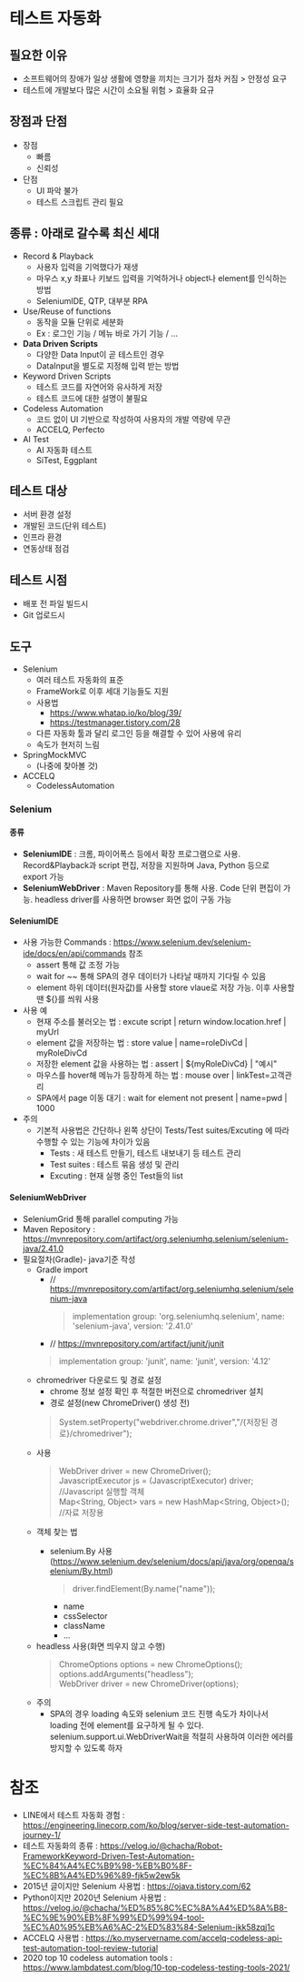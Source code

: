 # 테스트 자동화
## 필요한 이유
- 소프트웨어의 장애가 일상 생활에 영향을 끼치는 크기가 점차 커짐 > 안정성 요구
- 테스트에 개발보다 많은 시간이 소요될 위험 > 효율화 요규

## 장점과 단점
- 장점
  - 빠름
  - 신뢰성
- 단점
  - UI 파악 불가
  - 테스트 스크립트 관리 필요

## 종류 : 아래로 갈수록 최신 세대
- Record & Playback
  - 사용자 입력을 기억했다가 재생
  - 마우스 x,y 좌표나 키보드 입력을 기억하거나 object나 element를 인식하는 방법
  - SeleniumIDE, QTP, 대부분 RPA
- Use/Reuse of functions
  - 동작을 모듈 단위로 세분화
  - Ex : 로그인 기능 / 메뉴 바로 가기 기능 / ...
- **Data Driven Scripts**
  - 다양한 Data Input이 곧 테스트인 경우
  - DataInput을 별도로 지정해 입력 받는 방법
- Keyword Driven Scripts
  - 테스트 코드를 자연어와 유사하게 저장
  - 테스트 코드에 대한 설명이 불필요
- Codeless Automation
  - 코드 없이 UI 기반으로 작성하여 사용자의 개발 역량에 무관
  - ACCELQ, Perfecto
- AI Test
  - AI 자동화 테스트
  - SiTest, Eggplant

## 테스트 대상
- 서버 환경 설정
- 개발된 코드(단위 테스트)
- 인프라 환경
- 연동상태 점검

## 테스트 시점
- 배포 전 파일 빌드시
- Git 업로드시

## 도구
- Selenium
  - 여러 테스트 자동화의 표준
  - FrameWork로 이후 세대 기능들도 지원
  - 사용법
    - https://www.whatap.io/ko/blog/39/
    - https://testmanager.tistory.com/28
  - 다른 자동화 툴과 달리 로그인 등을 해결할 수 있어 사용에 유리
  - 속도가 현저히 느림
- SpringMockMVC
  - (나중에 찾아볼 것)
- ACCELQ
  - CodelessAutomation

### Selenium
#### 종류
- **SeleniumIDE** : 크롬, 파이어폭스 등에서 확장 프로그램으로 사용. Record&Playback과 script 편집, 저장을 지원하며 Java, Python 등으로 export 가능
- **SeleniumWebDriver** : Maven Repository를 통해 사용. Code 단위 편집이 가능. headless driver를 사용하면 browser 화면 없이 구동 가능

#### SeleniumIDE
- 사용 가능한 Commands : https://www.selenium.dev/selenium-ide/docs/en/api/commands 참조
  - assert 통해 값 조정 가능
  - wait for ~~ 통해 SPA의 경우 데이터가 나타날 때까지 기다릴 수 있음
  - element 하위 데이터(원자값)를 사용할 store vlaue로 저장 가능. 이후 사용할 땐 ${}를 씌워 사용
- 사용 예
  - 현재 주소를 불러오는 법 : excute script | return window.location.href | myUrl
  - element 값을 저장하는 법 : store value | name=roleDivCd | myRoleDivCd
  - 저장한 element 값을 사용하는 법 : assert | ${myRoleDivCd} | "예시"
  - 마우스를 hover해 메뉴가 등장하게 하는 법 : mouse over | linkTest=고객관리
  - SPA에서 page 이동 대기 : wait for element not present | name=pwd | 1000
- 주의
  - 기본적 사용법은 간단하나 왼쪽 상단이 Tests/Test suites/Excuting 에 따라 수행할 수 있는 기능에 차이가 있음
    - Tests : 새 테스트 만들기, 테스트 내보내기 등 테스트 관리
    - Test suites : 테스트 묶음 생성 및 관리
    - Excuting : 현재 실행 중인 Test들의 list

#### SeleniumWebDriver
- SeleniumGrid 통해 parallel computing 가능
- Maven Repository : https://mvnrepository.com/artifact/org.seleniumhq.selenium/selenium-java/2.41.0
- 필요절차(Gradle)- java기준 작성
  - Gradle import
    - // https://mvnrepository.com/artifact/org.seleniumhq.selenium/selenium-java
      > implementation group: 'org.seleniumhq.selenium', name: 'selenium-java', version: '2.41.0'
    - // https://mvnrepository.com/artifact/junit/junit
    > implementation group: 'junit', name: 'junit', version: '4.12'
  - chromedriver 다운로드 및 경로 설정
    - chrome 정보 설정 확인 후 적절한 버전으로 chromedriver 설치
    - 경로 설정(new ChromeDriver() 생성 전)
    > System.setProperty("webdriver.chrome.driver","/{저장된 경로}/chromedriver");
  - 사용
    > WebDriver driver = new ChromeDriver();<br/>
    > JavascriptExecutor js = (JavascriptExecutor) driver; //Javascript 실행할 객체<br/>
    > Map<String, Object> vars = new HashMap<String, Object>(); //자료 저장용
  - 객체 찾는 법
    - selenium.By 사용(https://www.selenium.dev/selenium/docs/api/java/org/openqa/selenium/By.html)
      > driver.findElement(By.name("name"));

      - name
      - cssSelector
      - className
      - ...
  - headless 사용(화면 띄우지 않고 수행)
    > ChromeOptions options = new ChromeOptions();<br/>
      options.addArguments("headless");<br/>
      WebDriver driver = new ChromeDriver(options);
  - 주의
    - SPA의 경우 loading 속도와 selenium 코드 진행 속도가 차이나서 loading 전에 element를 요구하게 될 수 있다.<br/>
      selenium.support.ui.WebDriverWait을 적절히 사용하여 이러한 에러를 방지할 수 있도록 하자

# 참조
- LINE에서 테스트 자동화 경험 : https://engineering.linecorp.com/ko/blog/server-side-test-automation-journey-1/
- 테스트 자동화의 종류 : https://velog.io/@chacha/Robot-FrameworkKeyword-Driven-Test-Automation-%EC%84%A4%EC%B9%98-%EB%B0%8F-%EC%8B%A4%ED%96%89-fjk5w2ew5k
- 2015년 글이지만 Selenium 사용법 : https://ojava.tistory.com/62
- Python이지만 2020년 Selenium 사용법 : https://velog.io/@chacha/%ED%85%8C%EC%8A%A4%ED%8A%B8-%EC%9E%90%EB%8F%99%ED%99%94-tool-%EC%A0%95%EB%A6%AC-2%ED%83%84-Selenium-jkk58zqj1c
- ACCELQ 사용법 : https://ko.myservername.com/accelq-codeless-api-test-automation-tool-review-tutorial
- 2020 top 10 codeless automation tools : https://www.lambdatest.com/blog/10-top-codeless-testing-tools-2021/
